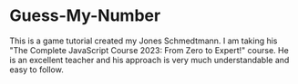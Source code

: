 # Guess-My-Number
This is a game tutorial created my Jones Schmedtmann. I am taking his "The Complete JavaScript Course 2023: From Zero to Expert!" course. He is an excellent teacher and his approach is very much understandable and easy to follow.
